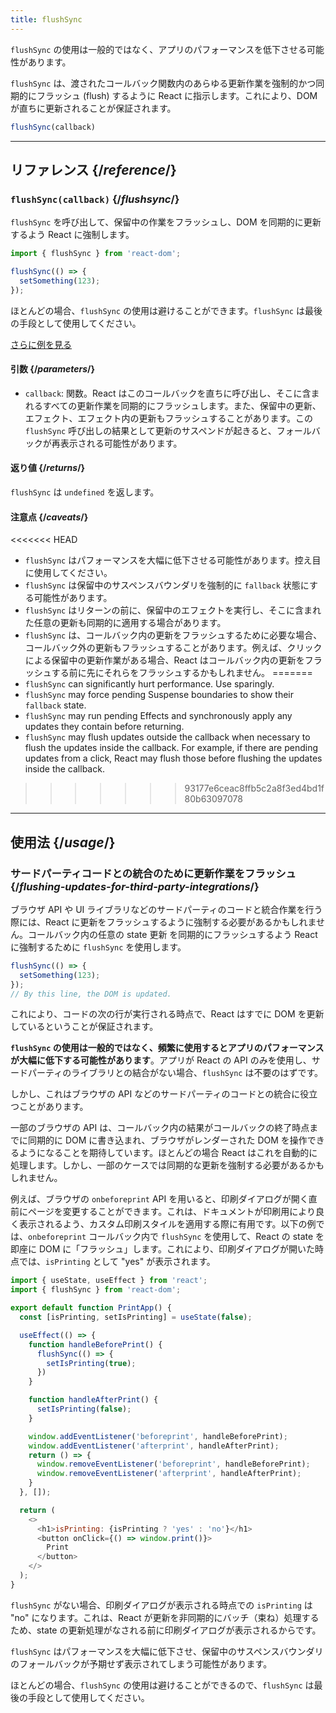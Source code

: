 ```yaml
---
title: flushSync
---
```


<Pitfall>

`flushSync` の使用は一般的ではなく、アプリのパフォーマンスを低下させる可能性があります。

</Pitfall>

<Intro>

`flushSync` は、渡されたコールバック関数内のあらゆる更新作業を強制的かつ同期的にフラッシュ (flush) するように React に指示します。これにより、DOM が直ちに更新されることが保証されます。

```js
flushSync(callback)
```

</Intro>

<InlineToc />

---

## リファレンス {/*reference*/}

### `flushSync(callback)` {/*flushsync*/}

`flushSync` を呼び出して、保留中の作業をフラッシュし、DOM を同期的に更新するよう React に強制します。

```js
import { flushSync } from 'react-dom';

flushSync(() => {
  setSomething(123);
});
```

ほとんどの場合、`flushSync` の使用は避けることができます。`flushSync` は最後の手段として使用してください。

[さらに例を見る](#usage)

#### 引数 {/*parameters*/}


* `callback`: 関数。React はこのコールバックを直ちに呼び出し、そこに含まれるすべての更新作業を同期的にフラッシュします。また、保留中の更新、エフェクト、エフェクト内の更新もフラッシュすることがあります。この `flushSync` 呼び出しの結果として更新のサスペンドが起きると、フォールバックが再表示される可能性があります。

#### 返り値 {/*returns*/}

`flushSync` は `undefined` を返します。

#### 注意点 {/*caveats*/}

<<<<<<< HEAD
* `flushSync` はパフォーマンスを大幅に低下させる可能性があります。控え目に使用してください。
* `flushSync` は保留中のサスペンスバウンダリを強制的に `fallback` 状態にする可能性があります。
* `flushSync` はリターンの前に、保留中のエフェクトを実行し、そこに含まれた任意の更新も同期的に適用する場合があります。
* `flushSync` は、コールバック内の更新をフラッシュするために必要な場合、コールバック外の更新もフラッシュすることがあります。例えば、クリックによる保留中の更新作業がある場合、React はコールバック内の更新をフラッシュする前に先にそれらをフラッシュするかもしれません。
=======
* `flushSync` can significantly hurt performance. Use sparingly.
* `flushSync` may force pending Suspense boundaries to show their `fallback` state.
* `flushSync` may run pending Effects and synchronously apply any updates they contain before returning.
* `flushSync` may flush updates outside the callback when necessary to flush the updates inside the callback. For example, if there are pending updates from a click, React may flush those before flushing the updates inside the callback.
>>>>>>> 93177e6ceac8ffb5c2a8f3ed4bd1f80b63097078

---

## 使用法 {/*usage*/}

### サードパーティコードとの統合のために更新作業をフラッシュ {/*flushing-updates-for-third-party-integrations*/}

ブラウザ API や UI ライブラリなどのサードパーティのコードと統合作業を行う際には、React に更新をフラッシュするように強制する必要があるかもしれません。コールバック内の任意の <CodeStep step={1}>state 更新</CodeStep> を同期的にフラッシュするよう React に強制するために `flushSync` を使用します。

```js [[1, 2, "setSomething(123)"]]
flushSync(() => {
  setSomething(123);
});
// By this line, the DOM is updated.
```

これにより、コードの次の行が実行される時点で、React はすでに DOM を更新しているということが保証されます。

**`flushSync` の使用は一般的ではなく、頻繁に使用するとアプリのパフォーマンスが大幅に低下する可能性があります**。アプリが React の API のみを使用し、サードパーティのライブラリとの結合がない場合、`flushSync` は不要のはずです。

しかし、これはブラウザの API などのサードパーティのコードとの統合に役立つことがあります。

一部のブラウザの API は、コールバック内の結果がコールバックの終了時点までに同期的に DOM に書き込まれ、ブラウザがレンダーされた DOM を操作できるようになることを期待しています。ほとんどの場合 React はこれを自動的に処理します。しかし、一部のケースでは同期的な更新を強制する必要があるかもしれません。

例えば、ブラウザの `onbeforeprint` API を用いると、印刷ダイアログが開く直前にページを変更することができます。これは、ドキュメントが印刷用により良く表示されるよう、カスタム印刷スタイルを適用する際に有用です。以下の例では、`onbeforeprint` コールバック内で `flushSync` を使用して、React の state を即座に DOM に「フラッシュ」します。これにより、印刷ダイアログが開いた時点では、`isPrinting` として "yes" が表示されます。

<Sandpack>

```js src/App.js active
import { useState, useEffect } from 'react';
import { flushSync } from 'react-dom';

export default function PrintApp() {
  const [isPrinting, setIsPrinting] = useState(false);

  useEffect(() => {
    function handleBeforePrint() {
      flushSync(() => {
        setIsPrinting(true);
      })
    }

    function handleAfterPrint() {
      setIsPrinting(false);
    }

    window.addEventListener('beforeprint', handleBeforePrint);
    window.addEventListener('afterprint', handleAfterPrint);
    return () => {
      window.removeEventListener('beforeprint', handleBeforePrint);
      window.removeEventListener('afterprint', handleAfterPrint);
    }
  }, []);

  return (
    <>
      <h1>isPrinting: {isPrinting ? 'yes' : 'no'}</h1>
      <button onClick={() => window.print()}>
        Print
      </button>
    </>
  );
}
```

</Sandpack>

`flushSync` がない場合、印刷ダイアログが表示される時点での `isPrinting` は "no" になります。これは、React が更新を非同期的にバッチ（束ね）処理するため、state の更新処理がなされる前に印刷ダイアログが表示されるからです。

<Pitfall>

`flushSync` はパフォーマンスを大幅に低下させ、保留中のサスペンスバウンダリのフォールバックが予期せず表示されてしまう可能性があります。

ほとんどの場合、`flushSync` の使用は避けることができるので、`flushSync` は最後の手段として使用してください。

</Pitfall>
